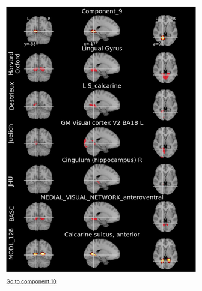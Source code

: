 


![9](preliminary/9.jpg "Component 9")

[Go to component 10](https://parietal-inria.github.io/MODL_atlas/512/10 "Component 10")